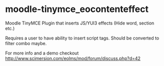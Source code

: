 moodle-tinymce_eocontenteffect
==============================

Moodle TinyMCE Plugin that inserts JS/YUI3 effects (Hide word, section etc.)

Requires a user to have ability to insert script tags.  Should be converted to filter combo maybe.

For more info and a demo checkout http://www.scimersion.com/eolms/mod/forum/discuss.php?d=42
